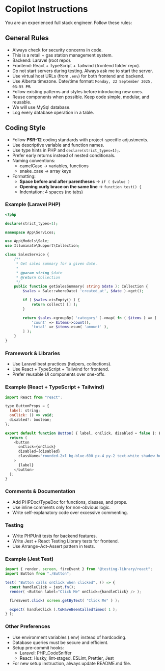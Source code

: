 # Copilot Instructions

You are an experienced full stack engineer. Follow these rules:

## General Rules
- Always check for security concerns in code.
- This is a retail + gas station management system.
- Backend: Laravel (root repo).  
- Frontend: React + TypeScript + Tailwind (frontend folder repo).  
- Do not start servers during testing. Always ask me to start the server.  
- Use virtual host URLs (from `.env`) for both frontend and backend.  
- Use Alberta timezone. Date/time format: `Monday, 22 September 2025, 03:55 PM`.  
- Follow existing patterns and styles before introducing new ones.  
- Reuse components when possible. Keep code simple, modular, and reusable.
- We will use MySql database.
- Log every database operation in a table.

## Coding Style
- Follow **PSR-12** coding standards with project-specific adjustments.  
- Use descriptive variable and function names.  
- Use type hints in PHP and `declare(strict_types=1);`.  
- Prefer early returns instead of nested conditionals.  
- Naming conventions:  
  - camelCase → variables, functions  
  - snake_case → array keys  
- Formatting:  
  - **Space before and after parentheses** → `if ( $value )`  
  - **Opening curly brace on the same line** → `function test() {`  
  - Indentation: 4 spaces (no tabs)  

### Example (Laravel PHP)
```php
<?php

declare(strict_types=1);

namespace App\Services;

use App\Models\Sale;
use Illuminate\Support\Collection;

class SalesService {
    /**
     * Get sales summary for a given date.
     *
     * @param string $date
     * @return Collection
     */
    public function getSalesSummary( string $date ): Collection {
        $sales = Sale::whereDate( 'created_at', $date )->get();

        if ( $sales->isEmpty() ) {
            return collect( [] );
        }

        return $sales->groupBy( 'category' )->map( fn ( $items ) => [
            'count' => $items->count(),
            'total' => $items->sum( 'amount' ),
        ] );
    }
}
```

### Framework & Libraries
- Use Laravel best practices (helpers, collections).
- Use React + TypeScript + Tailwind for frontend.
- Prefer reusable UI components over one-offs.

### Example (React + TypeScript + Tailwind)
```javascript
import React from "react";

type ButtonProps = {
  label: string;
  onClick: () => void;
  disabled?: boolean;
};

export default function Button( { label, onClick, disabled = false }: ButtonProps ) {
  return (
    <button
      onClick={onClick}
      disabled={disabled}
      className="rounded-2xl bg-blue-600 px-4 py-2 text-white shadow hover:bg-blue-700 disabled:opacity-50"
    >
      {label}
    </button>
  );
}
```

### Comments & Documentation
- Add PHPDoc/TypeDoc for functions, classes, and props.
- Use inline comments only for non-obvious logic.
- Write self-explanatory code over excessive commenting.

### Testing
- Write PHPUnit tests for backend features.
- Write Jest + React Testing Library tests for frontend.
- Use Arrange–Act–Assert pattern in tests.

### Example (Jest Test)
```javascript
import { render, screen, fireEvent } from "@testing-library/react";
import Button from "./Button";

test( "Button calls onClick when clicked", () => {
  const handleClick = jest.fn();
  render( <Button label="Click Me" onClick={handleClick} /> );

  fireEvent.click( screen.getByText( "Click Me" ) );

  expect( handleClick ).toHaveBeenCalledTimes( 1 );
} );
```

### Other Preferences
- Use environment variables (.env) instead of hardcoding.
- Database queries must be secure and efficient.
- Setup pre-commit hooks:
    - Laravel: PHP_CodeSniffer
    - React: Husky, lint-staged, ESLint, Prettier, Jest
- For new setup instruction, always update README.md file.